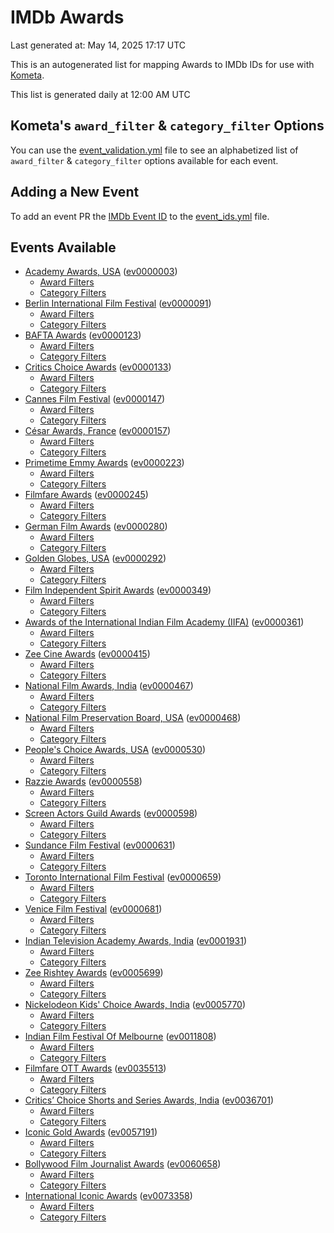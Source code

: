 # IMDb Awards

Last generated at: May 14, 2025 17:17 UTC

This is an autogenerated list for mapping Awards to IMDb IDs for use with [Kometa](https://github.com/Kometa-Team/Kometa).

This list is generated daily at 12:00 AM UTC 

## Kometa's `award_filter` & `category_filter` Options

You can use the [event_validation.yml](https://github.com/Kometa-Team/IMDb-Awards/blob/master/event_validation.yml) file to see an alphabetized list of `award_filter` & `category_filter` options available for each event.

## Adding a New Event

To add an event PR the [IMDb Event ID](https://www.imdb.com/event/all/) to the [event_ids.yml](https://github.com/Kometa-Team/IMDb-Awards/blob/master/event_ids.yml) file.

## Events Available

* [Academy Awards, USA](https://www.imdb.com/event/ev0000003) ([ev0000003](https://github.com/Kometa-Team/IMDb-Awards/blob/master/event_validation.yml#L1))
  * [Award Filters](https://github.com/Kometa-Team/IMDb-Awards/blob/master/event_validation.yml#L6)
  * [Category Filters](https://github.com/Kometa-Team/IMDb-Awards/blob/master/event_validation.yml#L14)
* [Berlin International Film Festival](https://www.imdb.com/event/ev0000091) ([ev0000091](https://github.com/Kometa-Team/IMDb-Awards/blob/master/event_validation.yml#L148))
  * [Award Filters](https://github.com/Kometa-Team/IMDb-Awards/blob/master/event_validation.yml#L153)
  * [Category Filters](https://github.com/Kometa-Team/IMDb-Awards/blob/master/event_validation.yml#L351)
* [BAFTA Awards](https://www.imdb.com/event/ev0000123) ([ev0000123](https://github.com/Kometa-Team/IMDb-Awards/blob/master/event_validation.yml#L636))
  * [Award Filters](https://github.com/Kometa-Team/IMDb-Awards/blob/master/event_validation.yml#L641)
  * [Category Filters](https://github.com/Kometa-Team/IMDb-Awards/blob/master/event_validation.yml#L674)
* [Critics Choice Awards](https://www.imdb.com/event/ev0000133) ([ev0000133](https://github.com/Kometa-Team/IMDb-Awards/blob/master/event_validation.yml#L1172))
  * [Award Filters](https://github.com/Kometa-Team/IMDb-Awards/blob/master/event_validation.yml#L1175)
  * [Category Filters](https://github.com/Kometa-Team/IMDb-Awards/blob/master/event_validation.yml#L1180)
* [Cannes Film Festival](https://www.imdb.com/event/ev0000147) ([ev0000147](https://github.com/Kometa-Team/IMDb-Awards/blob/master/event_validation.yml#L1281))
  * [Award Filters](https://github.com/Kometa-Team/IMDb-Awards/blob/master/event_validation.yml#L1286)
  * [Category Filters](https://github.com/Kometa-Team/IMDb-Awards/blob/master/event_validation.yml#L1453)
* [César Awards, France](https://www.imdb.com/event/ev0000157) ([ev0000157](https://github.com/Kometa-Team/IMDb-Awards/blob/master/event_validation.yml#L1683))
  * [Award Filters](https://github.com/Kometa-Team/IMDb-Awards/blob/master/event_validation.yml#L1687)
  * [Category Filters](https://github.com/Kometa-Team/IMDb-Awards/blob/master/event_validation.yml#L1692)
* [Primetime Emmy Awards](https://www.imdb.com/event/ev0000223) ([ev0000223](https://github.com/Kometa-Team/IMDb-Awards/blob/master/event_validation.yml#L1752))
  * [Award Filters](https://github.com/Kometa-Team/IMDb-Awards/blob/master/event_validation.yml#L1757)
  * [Category Filters](https://github.com/Kometa-Team/IMDb-Awards/blob/master/event_validation.yml#L1764)
* [Filmfare Awards](https://www.imdb.com/event/ev0000245) ([ev0000245](https://github.com/Kometa-Team/IMDb-Awards/blob/master/event_validation.yml#L2975))
  * [Award Filters](https://github.com/Kometa-Team/IMDb-Awards/blob/master/event_validation.yml#L2979)
  * [Category Filters](https://github.com/Kometa-Team/IMDb-Awards/blob/master/event_validation.yml#L2988)
* [German Film Awards](https://www.imdb.com/event/ev0000280) ([ev0000280](https://github.com/Kometa-Team/IMDb-Awards/blob/master/event_validation.yml#L3079))
  * [Award Filters](https://github.com/Kometa-Team/IMDb-Awards/blob/master/event_validation.yml#L3084)
  * [Category Filters](https://github.com/Kometa-Team/IMDb-Awards/blob/master/event_validation.yml#L3107)
* [Golden Globes, USA](https://www.imdb.com/event/ev0000292) ([ev0000292](https://github.com/Kometa-Team/IMDb-Awards/blob/master/event_validation.yml#L3180))
  * [Award Filters](https://github.com/Kometa-Team/IMDb-Awards/blob/master/event_validation.yml#L3185)
  * [Category Filters](https://github.com/Kometa-Team/IMDb-Awards/blob/master/event_validation.yml#L3193)
* [Film Independent Spirit Awards](https://www.imdb.com/event/ev0000349) ([ev0000349](https://github.com/Kometa-Team/IMDb-Awards/blob/master/event_validation.yml#L3359))
  * [Award Filters](https://github.com/Kometa-Team/IMDb-Awards/blob/master/event_validation.yml#L3362)
  * [Category Filters](https://github.com/Kometa-Team/IMDb-Awards/blob/master/event_validation.yml#L3371)
* [Awards of the International Indian Film Academy (IIFA)](https://www.imdb.com/event/ev0000361) ([ev0000361](https://github.com/Kometa-Team/IMDb-Awards/blob/master/event_validation.yml#L3411))
  * [Award Filters](https://github.com/Kometa-Team/IMDb-Awards/blob/master/event_validation.yml#L3414)
  * [Category Filters](https://github.com/Kometa-Team/IMDb-Awards/blob/master/event_validation.yml#L3424)
* [Zee Cine Awards](https://www.imdb.com/event/ev0000415) ([ev0000415](https://github.com/Kometa-Team/IMDb-Awards/blob/master/event_validation.yml#L3519))
  * [Award Filters](https://github.com/Kometa-Team/IMDb-Awards/blob/master/event_validation.yml#L3521)
  * [Category Filters](https://github.com/Kometa-Team/IMDb-Awards/blob/master/event_validation.yml#L3531)
* [National Film Awards, India](https://www.imdb.com/event/ev0000467) ([ev0000467](https://github.com/Kometa-Team/IMDb-Awards/blob/master/event_validation.yml#L3636))
  * [Award Filters](https://github.com/Kometa-Team/IMDb-Awards/blob/master/event_validation.yml#L3640)
  * [Category Filters](https://github.com/Kometa-Team/IMDb-Awards/blob/master/event_validation.yml#L3654)
* [National Film Preservation Board, USA](https://www.imdb.com/event/ev0000468) ([ev0000468](https://github.com/Kometa-Team/IMDb-Awards/blob/master/event_validation.yml#L3849))
  * [Award Filters](https://github.com/Kometa-Team/IMDb-Awards/blob/master/event_validation.yml#L3852)
  * [Category Filters](https://github.com/Kometa-Team/IMDb-Awards/blob/master/event_validation.yml#L3854)
* [People's Choice Awards, USA](https://www.imdb.com/event/ev0000530) ([ev0000530](https://github.com/Kometa-Team/IMDb-Awards/blob/master/event_validation.yml#L3857))
  * [Award Filters](https://github.com/Kometa-Team/IMDb-Awards/blob/master/event_validation.yml#L3860)
  * [Category Filters](https://github.com/Kometa-Team/IMDb-Awards/blob/master/event_validation.yml#L3863)
* [Razzie Awards](https://www.imdb.com/event/ev0000558) ([ev0000558](https://github.com/Kometa-Team/IMDb-Awards/blob/master/event_validation.yml#L4106))
  * [Award Filters](https://github.com/Kometa-Team/IMDb-Awards/blob/master/event_validation.yml#L4109)
  * [Category Filters](https://github.com/Kometa-Team/IMDb-Awards/blob/master/event_validation.yml#L4114)
* [Screen Actors Guild Awards](https://www.imdb.com/event/ev0000598) ([ev0000598](https://github.com/Kometa-Team/IMDb-Awards/blob/master/event_validation.yml#L4154))
  * [Award Filters](https://github.com/Kometa-Team/IMDb-Awards/blob/master/event_validation.yml#L4157)
  * [Category Filters](https://github.com/Kometa-Team/IMDb-Awards/blob/master/event_validation.yml#L4159)
* [Sundance Film Festival](https://www.imdb.com/event/ev0000631) ([ev0000631](https://github.com/Kometa-Team/IMDb-Awards/blob/master/event_validation.yml#L4185))
  * [Award Filters](https://github.com/Kometa-Team/IMDb-Awards/blob/master/event_validation.yml#L4188)
  * [Category Filters](https://github.com/Kometa-Team/IMDb-Awards/blob/master/event_validation.yml#L4239)
* [Toronto International Film Festival](https://www.imdb.com/event/ev0000659) ([ev0000659](https://github.com/Kometa-Team/IMDb-Awards/blob/master/event_validation.yml#L4357))
  * [Award Filters](https://github.com/Kometa-Team/IMDb-Awards/blob/master/event_validation.yml#L4360)
  * [Category Filters](https://github.com/Kometa-Team/IMDb-Awards/blob/master/event_validation.yml#L4417)
* [Venice Film Festival](https://www.imdb.com/event/ev0000681) ([ev0000681](https://github.com/Kometa-Team/IMDb-Awards/blob/master/event_validation.yml#L4496))
  * [Award Filters](https://github.com/Kometa-Team/IMDb-Awards/blob/master/event_validation.yml#L4501)
  * [Category Filters](https://github.com/Kometa-Team/IMDb-Awards/blob/master/event_validation.yml#L4843)
* [Indian Television Academy Awards, India](https://www.imdb.com/event/ev0001931) ([ev0001931](https://github.com/Kometa-Team/IMDb-Awards/blob/master/event_validation.yml#L5296))
  * [Award Filters](https://github.com/Kometa-Team/IMDb-Awards/blob/master/event_validation.yml#L5299)
  * [Category Filters](https://github.com/Kometa-Team/IMDb-Awards/blob/master/event_validation.yml#L5308)
* [Zee Rishtey Awards](https://www.imdb.com/event/ev0005699) ([ev0005699](https://github.com/Kometa-Team/IMDb-Awards/blob/master/event_validation.yml#L5499))
  * [Award Filters](https://github.com/Kometa-Team/IMDb-Awards/blob/master/event_validation.yml#L5501)
  * [Category Filters](https://github.com/Kometa-Team/IMDb-Awards/blob/master/event_validation.yml#L5503)
* [Nickelodeon Kids' Choice Awards, India](https://www.imdb.com/event/ev0005770) ([ev0005770](https://github.com/Kometa-Team/IMDb-Awards/blob/master/event_validation.yml#L5582))
  * [Award Filters](https://github.com/Kometa-Team/IMDb-Awards/blob/master/event_validation.yml#L5584)
  * [Category Filters](https://github.com/Kometa-Team/IMDb-Awards/blob/master/event_validation.yml#L5587)
* [Indian Film Festival Of Melbourne](https://www.imdb.com/event/ev0011808) ([ev0011808](https://github.com/Kometa-Team/IMDb-Awards/blob/master/event_validation.yml#L5622))
  * [Award Filters](https://github.com/Kometa-Team/IMDb-Awards/blob/master/event_validation.yml#L5624)
  * [Category Filters](https://github.com/Kometa-Team/IMDb-Awards/blob/master/event_validation.yml#L5636)
* [Filmfare OTT Awards](https://www.imdb.com/event/ev0035513) ([ev0035513](https://github.com/Kometa-Team/IMDb-Awards/blob/master/event_validation.yml#L5659))
  * [Award Filters](https://github.com/Kometa-Team/IMDb-Awards/blob/master/event_validation.yml#L5661)
  * [Category Filters](https://github.com/Kometa-Team/IMDb-Awards/blob/master/event_validation.yml#L5667)
* [Critics’ Choice Shorts and Series Awards, India](https://www.imdb.com/event/ev0036701) ([ev0036701](https://github.com/Kometa-Team/IMDb-Awards/blob/master/event_validation.yml#L5749))
  * [Award Filters](https://github.com/Kometa-Team/IMDb-Awards/blob/master/event_validation.yml#L5751)
  * [Category Filters](https://github.com/Kometa-Team/IMDb-Awards/blob/master/event_validation.yml#L5754)
* [Iconic Gold Awards](https://www.imdb.com/event/ev0057191) ([ev0057191](https://github.com/Kometa-Team/IMDb-Awards/blob/master/event_validation.yml#L5772))
  * [Award Filters](https://github.com/Kometa-Team/IMDb-Awards/blob/master/event_validation.yml#L5774)
  * [Category Filters](https://github.com/Kometa-Team/IMDb-Awards/blob/master/event_validation.yml#L5776)
* [Bollywood Film Journalist Awards](https://www.imdb.com/event/ev0060658) ([ev0060658](https://github.com/Kometa-Team/IMDb-Awards/blob/master/event_validation.yml#L5883))
  * [Award Filters](https://github.com/Kometa-Team/IMDb-Awards/blob/master/event_validation.yml#L5885)
  * [Category Filters](https://github.com/Kometa-Team/IMDb-Awards/blob/master/event_validation.yml#L5890)
* [International Iconic Awards](https://www.imdb.com/event/ev0073358) ([ev0073358](https://github.com/Kometa-Team/IMDb-Awards/blob/master/event_validation.yml#L5902))
  * [Award Filters](https://github.com/Kometa-Team/IMDb-Awards/blob/master/event_validation.yml#L5904)
  * [Category Filters](https://github.com/Kometa-Team/IMDb-Awards/blob/master/event_validation.yml#L5908)
